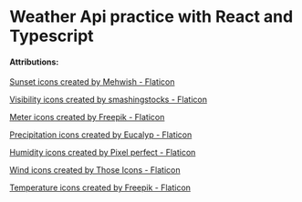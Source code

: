 # Weather Api practice with React and Typescript

#### Attributions:
<a href="https://www.flaticon.com/free-icons/sunset" title="sunset icons">Sunset icons created by Mehwish - Flaticon</a>

<a href="https://www.flaticon.com/free-icons/visibility" title="visibility icons">Visibility icons created by smashingstocks - Flaticon</a>

<a href="https://www.flaticon.com/free-icons/meter" title="meter icons">Meter icons created by Freepik - Flaticon</a>

<a href="https://www.flaticon.com/free-icons/precipitation" title="precipitation icons">Precipitation icons created by Eucalyp - Flaticon</a>

<a href="https://www.flaticon.com/free-icons/humidity" title="humidity icons">Humidity icons created by Pixel perfect - Flaticon</a>

<a href="https://www.flaticon.com/free-icons/wind" title="wind icons">Wind icons created by Those Icons - Flaticon</a>

<a href="https://www.flaticon.com/free-icons/temperature" title="temperature icons">Temperature icons created by Freepik - Flaticon</a>